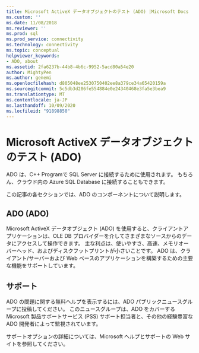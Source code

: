 ```yaml
---
title: Microsoft ActiveX データオブジェクトのテスト (ADO) |Microsoft Docs
ms.custom: ''
ms.date: 11/08/2018
ms.reviewer: ''
ms.prod: sql
ms.prod_service: connectivity
ms.technology: connectivity
ms.topic: conceptual
helpviewer_keywords:
- ADO, about
ms.assetid: 2fa6237b-44b8-4b6c-9952-5acd80a54e20
author: MightyPen
ms.author: genemi
ms.openlocfilehash: d805048ee2530750402ee8a379ce34a65420159a
ms.sourcegitcommit: 5c5db3d286fe554884e0e24340468e3fa5e3bea9
ms.translationtype: MT
ms.contentlocale: ja-JP
ms.lasthandoff: 10/09/2020
ms.locfileid: "91898850"
---
```

# <a name="test-microsoft-activex-data-objects-ado"></a>Microsoft ActiveX データオブジェクトのテスト (ADO)

ADO は、C++ Programで SQL Server に接続するために使用されます。 もちろん、クラウド内の Azure SQL Database に接続することもできます。

この記事の各セクションでは、ADO のコンポーネントについて説明します。

  
## <a name="ado"></a>ADO (ADO)  
 Microsoft ActiveX データオブジェクト (ADO) を使用すると、クライアントアプリケーションは、OLE DB プロバイダーを介してさまざまなソースからのデータにアクセスして操作できます。 主な利点は、使いやすさ、高速、メモリオーバーヘッド、およびディスクフットプリントが小さいことです。 ADO は、クライアント/サーバーおよび Web ベースのアプリケーションを構築するための主要な機能をサポートしています。  
  
## <a name="support"></a>サポート  
 ADO の問題に関する無料ヘルプを表示するには、ADO パブリックニュースグループに投稿してください。 このニュースグループは、ADO をカバーする Microsoft 製品サポートサービス (PSS) サポート担当者と、その他の経験豊富な ADO 開発者によって監視されています。  
  
 サポートオプションの詳細については、Microsoft ヘルプとサポートの Web サイトを参照してください。


